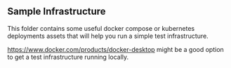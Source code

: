 ## Sample Infrastructure

This folder contains some useful docker compose or kubernetes deployments assets that will help you run a simple test infrastructure.

https://www.docker.com/products/docker-desktop might be a good option to get a test infrastructure running locally.
